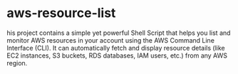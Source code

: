 # aws-resource-list
his project contains a simple yet powerful Shell Script that helps you list and monitor AWS resources in your account using the AWS Command Line Interface (CLI). It can automatically fetch and display resource details (like EC2 instances, S3 buckets, RDS databases, IAM users, etc.) from any AWS region. 
